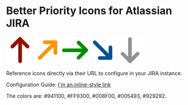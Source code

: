 # Better Priority Icons for Atlassian JIRA

![examples of icons](https://raw.githubusercontent.com/6jn/better-jira-priority-icons/master/overview.png "Examples of Icons")

Reference icons directly via their URL to configure in your JIRA instance.

Configuration Guide: [I'm an inline-style link](https://confluence.atlassian.com/jirakb/how-to-upload-custom-priority-icons-788961156.html)

The colors are: #941100, #FF9300, #008F00, #005493, #929292.
